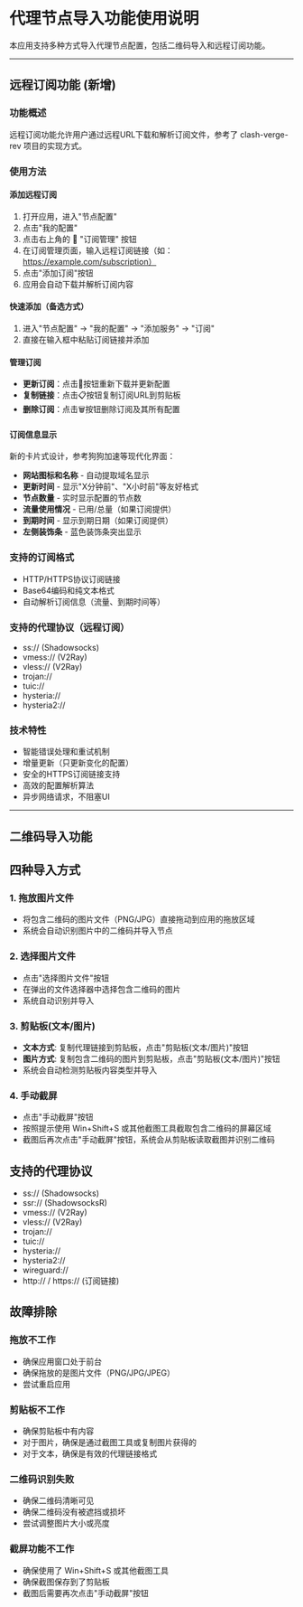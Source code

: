 # 代理节点导入功能使用说明

本应用支持多种方式导入代理节点配置，包括二维码导入和远程订阅功能。

---

## 远程订阅功能 (新增)

### 功能概述
远程订阅功能允许用户通过远程URL下载和解析订阅文件，参考了 clash-verge-rev 项目的实现方式。

### 使用方法

#### 添加远程订阅
1. 打开应用，进入"节点配置"
2. 点击"我的配置"
3. 点击右上角的 🔗 "订阅管理" 按钮
4. 在订阅管理页面，输入远程订阅链接（如：https://example.com/subscription）
5. 点击"添加订阅"按钮
6. 应用会自动下载并解析订阅内容

#### 快速添加（备选方式）
1. 进入"节点配置" → "我的配置" → "添加服务" → "订阅"
2. 直接在输入框中粘贴订阅链接并添加

#### 管理订阅
- **更新订阅**：点击🔄按钮重新下载并更新配置
- **复制链接**：点击📋按钮复制订阅URL到剪贴板
- **删除订阅**：点击🗑️按钮删除订阅及其所有配置

#### 订阅信息显示
新的卡片式设计，参考狗狗加速等现代化界面：
- **网站图标和名称** - 自动提取域名显示
- **更新时间** - 显示"X分钟前"、"X小时前"等友好格式
- **节点数量** - 实时显示配置的节点数
- **流量使用情况** - 已用/总量（如果订阅提供）
- **到期时间** - 显示到期日期（如果订阅提供）
- **左侧装饰条** - 蓝色装饰条突出显示

### 支持的订阅格式
- HTTP/HTTPS协议订阅链接
- Base64编码和纯文本格式
- 自动解析订阅信息（流量、到期时间等）

### 支持的代理协议（远程订阅）
- ss:// (Shadowsocks)
- vmess:// (V2Ray)
- vless:// (V2Ray)
- trojan://
- tuic://
- hysteria://
- hysteria2://

### 技术特性
- 智能错误处理和重试机制
- 增量更新（只更新变化的配置）
- 安全的HTTPS订阅链接支持
- 高效的配置解析算法
- 异步网络请求，不阻塞UI

---

## 二维码导入功能

## 四种导入方式

### 1. 拖放图片文件
- 将包含二维码的图片文件（PNG/JPG）直接拖动到应用的拖放区域
- 系统会自动识别图片中的二维码并导入节点

### 2. 选择图片文件
- 点击"选择图片文件"按钮
- 在弹出的文件选择器中选择包含二维码的图片
- 系统自动识别并导入

### 3. 剪贴板(文本/图片)
- **文本方式**: 复制代理链接到剪贴板，点击"剪贴板(文本/图片)"按钮
- **图片方式**: 复制包含二维码的图片到剪贴板，点击"剪贴板(文本/图片)"按钮
- 系统会自动检测剪贴板内容类型并导入

### 4. 手动截屏
- 点击"手动截屏"按钮
- 按照提示使用 Win+Shift+S 或其他截图工具截取包含二维码的屏幕区域
- 截图后再次点击"手动截屏"按钮，系统会从剪贴板读取截图并识别二维码

## 支持的代理协议

- ss:// (Shadowsocks)
- ssr:// (ShadowsocksR)
- vmess:// (V2Ray)
- vless:// (V2Ray)
- trojan://
- tuic://
- hysteria://
- hysteria2://
- wireguard://
- http:// / https:// (订阅链接)

## 故障排除

### 拖放不工作
- 确保应用窗口处于前台
- 确保拖放的是图片文件（PNG/JPG/JPEG）
- 尝试重启应用

### 剪贴板不工作
- 确保剪贴板中有内容
- 对于图片，确保是通过截图工具或复制图片获得的
- 对于文本，确保是有效的代理链接格式

### 二维码识别失败
- 确保二维码清晰可见
- 确保二维码没有被遮挡或损坏
- 尝试调整图片大小或亮度

### 截屏功能不工作
- 确保使用了 Win+Shift+S 或其他截图工具
- 确保截图保存到了剪贴板
- 截图后需要再次点击"手动截屏"按钮